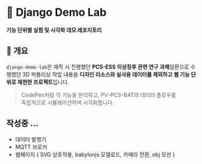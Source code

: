 # 🧪 Django Demo Lab
**기능 단위별 실험 및 시각화 데모 레포지토리**

## 📘 개요
`django-demo-lab`은 재직 시 진행했던 **PCS-ESS 이상징후 관련 연구 과제**일환으로 수행했던 3D 퍼블리싱 작업 내용을 **디자인 리소스와 실사용 데이터를 제외하고 웹 기능 단위로 재현한 프로젝트**입니다.

> CodePen처럼 각 기능을 분리하고, PV–PCS–BAT의 데이터 플로우를  
> 독립적으로 시뮬레이션하며 시각화합니다.


## 작성중 ...
- 데이터 발행기 
- MQTT 브로커 
- 웹페이지 { SVG 상호작용, babylonjs 모델로드, 카메라 전환, obj 모션 }
